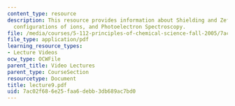 ```yaml
---
content_type: resource
description: This resource provides information about Shielding and Zeff, electron
  configurations of ions, and Photoelectron Spectroscopy.
file: /media/courses/5-112-principles-of-chemical-science-fall-2005/7ac02f686e25faa6debb3db689ac7bd0_lecture9.pdf
file_type: application/pdf
learning_resource_types:
- Lecture Videos
ocw_type: OCWFile
parent_title: Video Lectures
parent_type: CourseSection
resourcetype: Document
title: lecture9.pdf
uid: 7ac02f68-6e25-faa6-debb-3db689ac7bd0
---
```

